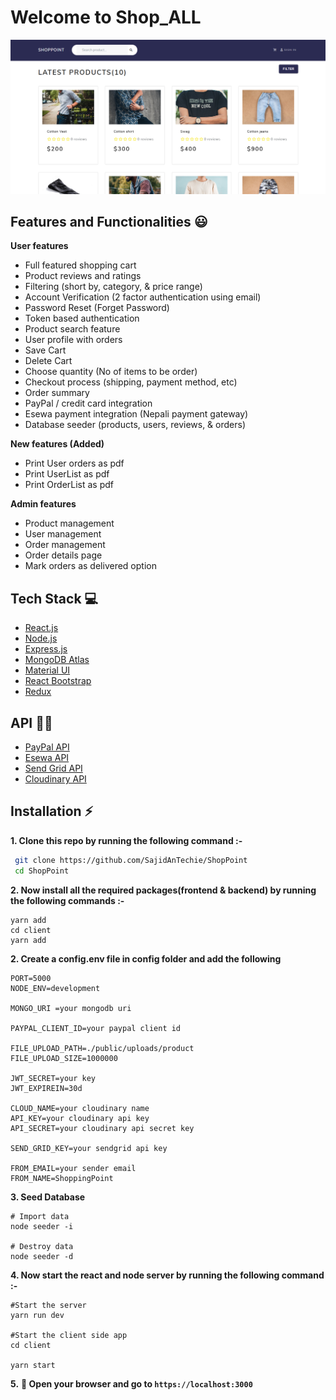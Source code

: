 # Welcome to Shop_ALL


![screenshot](image/home.PNG)

## Features and Functionalities 😃

**User features**

- Full featured shopping cart
- Product reviews and ratings
- Filtering (short by, category, & price range)
- Account Verification (2 factor authentication using email)
- Password Reset (Forget Password)
- Token based authentication
- Product search feature
- User profile with orders
- Save Cart
- Delete Cart
- Choose quantity (No of items to be order)
- Checkout process (shipping, payment method, etc)
- Order summary
- PayPal / credit card integration
- Esewa payment integration (Nepali payment gateway)
- Database seeder (products, users, reviews, & orders)

**New features (Added)**

- Print User orders as pdf
- Print UserList as pdf
- Print OrderList as pdf

**Admin features**

- Product management
- User management
- Order management
- Order details page
- Mark orders as delivered option

## Tech Stack 💻

- [React.js](https://reactjs.org/)
- [Node.js](https://nodejs.org/en/)
- [Express.js](https://expressjs.com/)
- [MongoDB Atlas](https://www.mongodb.com/cloud/atlas)
- [Material UI](https://material-ui.com/)
- [React Bootstrap](https://react-bootstrap.github.io/)
- [Redux](https://redux.js.org/)

## API :man_technologist:

- [PayPal API](https://developer.paypal.com/)
- [Esewa API](https://developer.esewa.com.np)
- [Send Grid API](https://sendgrid.com/)
- [Cloudinary API](https://cloudinary.com/)

## Installation :zap:

**1. Clone this repo by running the following command :-**

```bash
 git clone https://github.com/SajidAnTechie/ShopPoint
 cd ShopPoint
```

**2. Now install all the required packages(frontend & backend) by running the following commands :-**

```
yarn add
cd client
yarn add
```

**2. Create a config.env file in config folder and add the following**

```
PORT=5000
NODE_ENV=development

MONGO_URI =your mongodb uri

PAYPAL_CLIENT_ID=your paypal client id

FILE_UPLOAD_PATH=./public/uploads/product
FILE_UPLOAD_SIZE=1000000

JWT_SECRET=your key
JWT_EXPIREIN=30d

CLOUD_NAME=your cloudinary name
API_KEY=your cloudinary api key
API_SECRET=your cloudinary api secret key

SEND_GRID_KEY=your sendgrid api key

FROM_EMAIL=your sender email
FROM_NAME=ShoppingPoint

```

**3. Seed Database**

```
# Import data
node seeder -i

# Destroy data
node seeder -d
```

**4. Now start the react and node server by running the following command :-**

```
#Start the server
yarn run dev

#Start the client side app
cd client

yarn start
```

**5.** **🎉 Open your browser and go to `https://localhost:3000`**
